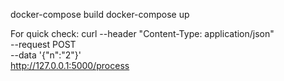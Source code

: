 docker-compose build
docker-compose up

For quick check:
curl --header "Content-Type: application/json" \
  --request POST \
  --data '{"n":"2"}' \
  http://127.0.0.1:5000/process
